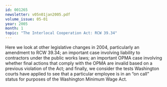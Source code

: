 ```yaml
---
id: 001265
newsletter: v05n01jan2005.pdf
volume_issue: 05-01
year: 2005
month: 1
topic: "The Interlocal Cooperation Act: RCW 39.34"
---
```


Here we look at other legislative changes in 2004, particularly an amendment to RCW 39.34; an important case involving liability to contractors under the public works laws; an important OPMA case involving whether final actions that comply with the OPMA are invalid based on a previous violation of the Act; and finally, we consider the tests Washington courts have applied to see that a particular employee is in an “on call” status for purposes of the Washington Minimum Wage Act.